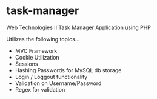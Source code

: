 # task-manager
Web Technologies II Task Manager Application using PHP

Utilizes the following topics...
- MVC Framework
- Cookie Utilization
- Sessions
- Hashing Passwords for MySQL db storage
- Login / Loggout functionality
- Validation on Username/Password
- Regex for validation
